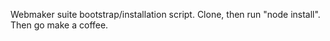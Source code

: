 Webmaker suite bootstrap/installation script.
Clone, then run "node install". Then go make a coffee.
